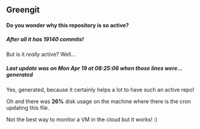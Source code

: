 ## Greengit

#### Do you wonder why this repository is so active?

##### After all it has 19140 commits!

But is it *really* active? Well...

##### Last update was on Mon Apr 19 at 08:25:06 when those lines were... generated

Yes, generated, because it certainly helps a lot to have such an active repo!

Oh and there was **26%** disk usage on the machine
where there is the cron updating this file.

Not the best way to monitor a VM in the cloud but it works! :)
